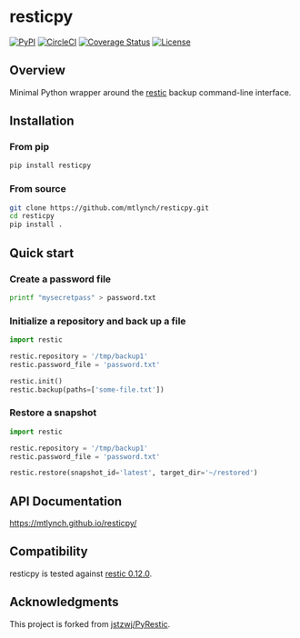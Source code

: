# resticpy

[![PyPI](https://img.shields.io/pypi/v/resticpy)](https://pypi.org/project/resticpy/)
[![CircleCI](https://circleci.com/gh/mtlynch/resticpy.svg?style=svg)](https://circleci.com/gh/mtlynch/resticpy)
[![Coverage Status](https://coveralls.io/repos/github/mtlynch/resticpy/badge.svg?branch=master)](https://coveralls.io/github/mtlynch/resticpy?branch=master)
[![License](http://img.shields.io/:license-mit-blue.svg?style=flat-square)](LICENSE)

## Overview

Minimal Python wrapper around the [restic](https://restic.readthedocs.io/) backup command-line interface.

## Installation

### From pip

```bash
pip install resticpy
```

### From source

```bash
git clone https://github.com/mtlynch/resticpy.git
cd resticpy
pip install .
```

## Quick start

### Create a password file

```bash
printf "mysecretpass" > password.txt
```

### Initialize a repository and back up a file

```python
import restic

restic.repository = '/tmp/backup1'
restic.password_file = 'password.txt'

restic.init()
restic.backup(paths=['some-file.txt'])
```

### Restore a snapshot

```python
import restic

restic.repository = '/tmp/backup1'
restic.password_file = 'password.txt'

restic.restore(snapshot_id='latest', target_dir='~/restored')
```

## API Documentation

<https://mtlynch.github.io/resticpy/>

## Compatibility

resticpy is tested against [restic 0.12.0](https://github.com/restic/restic/releases/tag/v0.12.0).

## Acknowledgments

This project is forked from [jstzwj/PyRestic](https://github.com/jstzwj/PyRestic).

